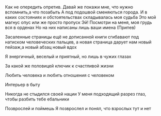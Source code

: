Как не опередить опретив. Давай же покажи мне, что нужно вспомнить,а что позабыть
А под подошвой сменяються города. И в каких состояниях и обстоятельствах складывалась моя судьба
Это мой магнус опус или же просто пропуск 
Эй! Посмотри на меня, моя грудь вся в орденах
Но на них написаны лишь ваши имена (Припев)


Засаленные страницы ещё не дописанной книги сгибавают под натиском человеческих пальцев, а новая страница дарует нам новый пейзаж,а новый абзац новый вдох

Я энергичный, веселый и приятный, но лишь в чужих глазах

За какой же половицей ключик к счастливой жизни

Любить человека и любить отношения с человеком

Интерьер в быту

Никогда не стыдился своей нации
У меня подходящий разрез глаз, чтобы разбить тебе ебальники

Позврослей и поймешь
Я позврослел и понял, что взрослых тут и нет